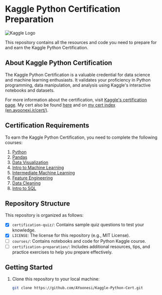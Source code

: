 # Kaggle Python Certification Preparation

![Kaggle Logo](https://www.kaggle.com/static/images/site-logo.png)

This repository contains all the resources and code you need to prepare for and earn the Kaggle Python Certification. 

## About Kaggle Python Certification

The Kaggle Python Certification is a valuable credential for data science and machine learning enthusiasts. It validates your proficiency in Python programming, data manipulation, and analysis using Kaggle's interactive notebooks and datasets.

For more information about the certification, visit [Kaggle's certification page](https://www.kaggle.com/learn/certification). My cert also be found [here](https://www.kaggle.com/learn/certification/ayoonesi/python) and on [my cert index (en.ayoonexi.ir/cert/)](https://en.ayoonesi.ir/cert/Alireza%20Yoonesi%20-%20Python.png).

## Certification Requirements

To earn the Kaggle Python Certification, you need to complete the following courses:

1. [Python](https://www.kaggle.com/learn/python)
2. [Pandas](https://www.kaggle.com/learn/pandas)
3. [Data Visualization](https://www.kaggle.com/learn/data-visualization)
4. [Intro to Machine Learning](https://www.kaggle.com/learn/intro-to-machine-learning)
5. [Intermediate Machine Learning](https://www.kaggle.com/learn/intermediate-machine-learning)
6. [Feature Engineering](https://www.kaggle.com/learn/feature-engineering)
7. [Data Cleaning](https://www.kaggle.com/learn/data-cleaning)
8. [Intro to SQL](https://www.kaggle.com/learn/intro-to-sql)

## Repository Structure

This repository is organized as follows:

- [X] `certification-quiz/`: Contains sample quiz questions to test your knowledge.
- [X] `LICENSE`: The license for this repository (e.g., MIT License).
- [ ] `courses/`: Contains notebooks and code for Python Kaggle course.
- [ ] `certification-preparation/`: Includes additional resources, tips, and practice exercises to help you prepare effectively.

## Getting Started

1. Clone this repository to your local machine:

   ```bash
   git clone https://github.com/AYoonesi/Kaggle-Python-Cert.git
